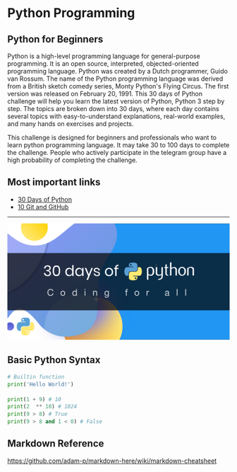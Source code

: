 # Python Programming

## Python for Beginners

Python is a high-level programming language for general-purpose programming. It is an open source, interpreted, objected-oriented programming language. Python was created by a Dutch programmer, Guido van Rossum. The name of the Python programming language was derived from a British sketch comedy series, Monty Python's Flying Circus. The first version was released on February 20, 1991. This 30 days of Python challenge will help you learn the latest version of Python, Python 3 step by step. The topics are broken down into 30 days, where each day contains several topics with easy-to-understand explanations, real-world examples, and many hands on exercises and projects.

This challenge is designed for beginners and professionals who want to learn python programming language. It may take 30 to 100 days to complete the challenge. People who actively participate in the telegram group have a high probability of completing the challenge.

## Most important links

- [30 Days of Python](https://github.com/Asabeneh/30-Days-Of-Python)
- [10 Git and GitHub](https://github.com/Asabeneh/10-days-of-git-and-github)

---

[![30 Days of Python Banner](./30DaysOfPython_banner3@2x.png)](https://github.com/Asabeneh/30-Days-Of-Python)

## Basic Python Syntax

```python
# Builtin function
print('Hello World!')

print(1 + 9) # 10
print(2  ** 10) # 1024
print(9 > 8) # True
print(9 > 8 and 1 < 0) # False
```

## Markdown Reference

https://github.com/adam-p/markdown-here/wiki/markdown-cheatsheet